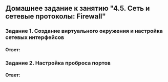 ## Домашнее задание к занятию "4.5. Сеть и сетевые протоколы: Firewall"  

### Задание 1. Создание виртуального окружения и настройка сетевых интерфейсов  

#### Ответ:  

### Задание 2. Настройка проброса портов  

#### Ответ:  

